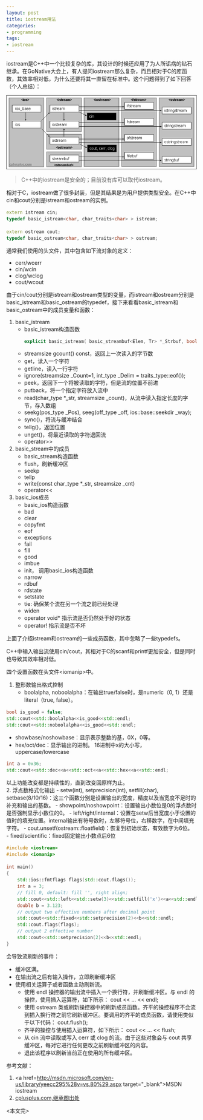 ```yaml
---
layout: post
title: iostream用法
categories: 
- programming
tags:
- iostream
---
```


iostream是C++中一个比较复杂的库，其设计的时候还应用了为人所诟病的钻石继承。在GoNative大会上，有人提问iostream那么复杂，而且相对于C的库函数，其效率相对低，为什么还要将其一直留在标准中。这个问题得到了如下回答（个人总结）：

![iostream.gif](/assets/images/iostream.gif "iostream inheritance")

>C++中的iostream是安全的；目前没有库可以取代iostream。

相对于C，iostream做了很多封装，但是其结果是为用户提供类型安全。在C++中cin和cout分别是istream和ostream的实例。

```cpp
extern istream cin;
typedef basic_istream<char, char_traits<char> > istream;

extern ostream cout;
typedef basic_ostream<char, char_traits<char> > ostream;
```

通常我们使用的头文件<iostream/>，其中包含如下流对象的定义：

+ cerr/wcerr
+ cin/wcin
+ clog/wclog
+ cout/wcout

由于cin/cout分别是istream和ostream类型的变量，而istream和ostream分别是basic\_istream和basic\_ostream的typedef，接下来看看basic\_istream和basic\_ostream中的成员变量和函数：

1. basic\_istream
	+ basic\_istream构造函数     
		```cpp
		explicit basic_istream( basic_streambuf<Elem, Tr> *_Strbuf, bool _Isstd = flase);
		```     
	+ streamsize gcount() const，返回上一次读入的字节数
	+ get，读入一个字符
	+ getline，读入一行字符
	+ ignore(streamsize \_Count=1, int\_type \_Delim = traits\_type::eof());
	+ peek，返回下一个将被读取的字符，但是流的位置不前进
	+ putback，将一个指定字符放入流中
	+ read(char\_type \*\_str, streamsize \_count)，从流中读入指定长度的字节，存入数组
	+ seekg(pos\_type \_Pos), seeg(off\_type \_off, ios::base::seekdir \_way);
	+ sync()，将流与缓冲结合
	+ tellg()，返回位置
	+ unget()，将最近读取的字符退回流
	+ operator\>\>
2. basic\_stream中的成员
	+ basic\_stream构造函数
	+ flush，刷新缓冲区
	+ seekp
	+ tellp
	+ write(const char\_type \*\_str, streamsize \_cnt)
	+ operator<<
3. basic\_ios成员
	+ basic\_ios构造函数
	+ bad
	+ clear
	+ copyfmt
	+ eof
	+ exceptions
	+ fail
	+ fill
	+ good
	+ imbue
	+ init， 调用basic\_ios构造函数
	+ narrow
	+ rdbuf
	+ rdstate
	+ setstate
	+ tie: 确保某个流在另一个流之前已经处理
	+ widen
	+ operator void\* 指示流是否仍然处于好的状态
	+ operator! 指示流是否不坏

上面了介绍istream和ostream的一些成员函数，其中忽略了一些typedefs。

C++中输入输出流使用cin/cout，其相对于C的scanf和printf更加安全，但是同时也导致其效率相对低。

四个设置函数在头文件\<iomanip\>中。

1. 整形数输出格式控制
    + boolalpha, noboolalpha：在输出true/false时，是numeric（0, 1）还是literal（true, false）。

```cpp
bool is_good = false;
std::cout<<std::boolalpha<<is_good<<std::endl;
std::cout<<std::noboolalpha<<is_good<<std::endl;
```
+ showbase/noshowbase：显示表示整数的基，0X，0等。
+ hex/oct/dec：显示输出的进制。 16进制中x的大小写，uppercase/lowercase 
    
```cpp
int a = 0x36;
std::cout<<std::dec<<a<<std::oct<<a<<std::hex<<a<<std::endl;
```

以上功能改变都是持续性的，直到改变回原样为止。    
2. 浮点数格式化输出
    - setw(int), setprecision(int), setfill(char), setbase(8/10/16)：这三个函数分别是设置输出的宽度，精度以及当宽度不足时的补充和输出的基数。
    - showpoint/noshowpoint：设置输出小数位是0的浮点数时是否强制显示小数位的0。
    - left/right/internal：设置在setw后当宽度小于设置的值时的填充位置。internal输出有符号数时，左移符号位，右移数字，在中间填充字符。
    - cout.unsetf(ostream::floatfield)：恢复到初始状态，有效数字为6位。
    - fixed/scientific：fixed固定输出小数点后6位

```cpp
#include <iostream>
#include <iomanip>

int main()
{
	std::ios::fmtflags flags(std::cout.flags());
	int a = 3;
	// fill 0, default: fill '', right align;
	std::cout<<std::left<<std::setw(3)<<std::setfill('x')<<a<<std::endl;
	double b = 3.123;
	// output two effective numbers after decimal point
	std::cout<<std::fixed<<std::setprecision(2)<<b<<std::endl; 
	std::cout.flags(flags);
	// output 2 effective number
	std::cout<<std::setprecision(2)<<b<<std::endl; 
}
```

会导致流刷新的事件：

+ 缓冲区满。
+ 在输出流之后有输入操作，立即刷新缓冲区
+ 使用相关运算子或者函数主动刷新流。
	+ 使用 endl 操控器的输出流中插入一个换行符，并刷新缓冲区。与 endl 的操控，使用插入运算符，如下所示：
        cout << ... << endl;
	+ 使用 ostream 类或刷新操控器中的刷新成员函数。齐平的操控程序不会流到插入换行符之前它刷新缓冲区。要调用的齐平的成员函数，请使用类似于以下代码：
        cout.flush();
	+ 齐平的操控与使用插入运算符，如下所示：
        cout << ... << flush;
	+ 从 cin 流中读取或写入 cerr 或 clog 的流。由于这些对象会与 cout 共享缓冲区，每对它进行任何更改之前刷新缓冲区的内容。
	+ 退出该程序以刷新当前正在使用的所有缓冲区。

参考文献：

1. <a href=http://msdn.microsoft.com/en-us/library/yeecc295%28v=vs.80%29.aspx target="_blank">MSDN iostream</a>
2. <a href=http://www.cplusplus.com/reference/iolibrary/ target="_blank">cplusplus.com,继承图出处</a>

<本文完\>
